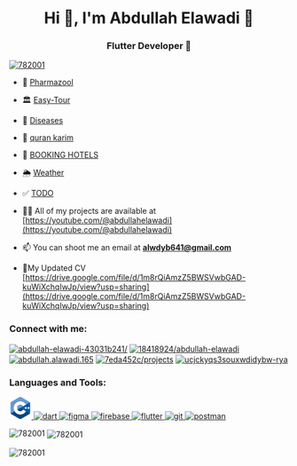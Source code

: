 <h1 align="center">Hi 👋, I'm Abdullah Elawadi 👑</h1>
<h3 align="center">Flutter Developer 💎</h3>

<p align="left"> <a href="https://github.com/ryo-ma/github-profile-trophy"><img src="https://github-profile-trophy.vercel.app/?username=782001" alt="782001" /></a> </p>

- 💊 [Pharmazool](https://github.com/782001/pharmazool-ui)
- 🏛 [Easy-Tour](https://github.com/782001/Easy-Tour)
- 💉 [Diseases](https://github.com/782001/Disease)
- 📖 [quran karim](https://github.com/782001/quran)
- 🏨 [BOOKING HOTELS](https://github.com/782001/Booking-App)

- 🌦️ [Weather](https://github.com/782001/weather-algoriza)

- ✅ [TODO](https://github.com/782001/todo-algoriza)



- 👨‍💻 All of my projects are available at [https://youtube.com/@abdullahelawadi](https://youtube.com/@abdullahelawadi)

- 📫 You can shoot me an email at **alwdyb641@gmail.com**

- 📄My Updated CV [https://drive.google.com/file/d/1m8rQiAmzZ5BWSVwbGAD-kuWiXchqIwJp/view?usp=sharing](https://drive.google.com/file/d/1m8rQiAmzZ5BWSVwbGAD-kuWiXchqIwJp/view?usp=sharing)

<h3 align="left">Connect with me:</h3>
<p align="left">
<a href="https://linkedin.com/in/abdullah-elawadi-43031b241/" target="blank"><img align="center" src="https://raw.githubusercontent.com/rahuldkjain/github-profile-readme-generator/master/src/images/icons/Social/linked-in-alt.svg" alt="abdullah-elawadi-43031b241/" height="30" width="40" /></a>
<a href="https://stackoverflow.com/users/18418924/abdullah-elawadi" target="blank"><img align="center" src="https://raw.githubusercontent.com/rahuldkjain/github-profile-readme-generator/master/src/images/icons/Social/stack-overflow.svg" alt="18418924/abdullah-elawadi" height="30" width="40" /></a>
<a href="https://fb.com/abdullah.alawadi.165" target="blank"><img align="center" src="https://raw.githubusercontent.com/rahuldkjain/github-profile-readme-generator/master/src/images/icons/Social/facebook.svg" alt="abdullah.alawadi.165" height="30" width="40" /></a>
<a href="https://www.behance.net/7eda452c/projects" target="blank"><img align="center" src="https://raw.githubusercontent.com/rahuldkjain/github-profile-readme-generator/master/src/images/icons/Social/behance.svg" alt="7eda452c/projects" height="30" width="40" /></a>
<a href="https://youtube.com/@abdullahelawadi8394" target="blank"><img align="center" src="https://raw.githubusercontent.com/rahuldkjain/github-profile-readme-generator/master/src/images/icons/Social/youtube.svg" alt="ucjckyqs3souxwdidybw-rya" height="30" width="40" /></a>
</p>

<h3 align="left">Languages and Tools:</h3>
<p align="left"> <a href="https://www.w3schools.com/cpp/" target="_blank" rel="noreferrer"> <img src="https://raw.githubusercontent.com/devicons/devicon/master/icons/cplusplus/cplusplus-original.svg" alt="cplusplus" width="40" height="40"/> </a> <a href="https://dart.dev" target="_blank" rel="noreferrer"> <img src="https://www.vectorlogo.zone/logos/dartlang/dartlang-icon.svg" alt="dart" width="40" height="40"/> </a> <a href="https://www.figma.com/" target="_blank" rel="noreferrer"> <img src="https://www.vectorlogo.zone/logos/figma/figma-icon.svg" alt="figma" width="40" height="40"/> </a> <a href="https://firebase.google.com/" target="_blank" rel="noreferrer"> <img src="https://www.vectorlogo.zone/logos/firebase/firebase-icon.svg" alt="firebase" width="40" height="40"/> </a> <a href="https://flutter.dev" target="_blank" rel="noreferrer"> <img src="https://www.vectorlogo.zone/logos/flutterio/flutterio-icon.svg" alt="flutter" width="40" height="40"/> </a> <a href="https://git-scm.com/" target="_blank" rel="noreferrer"> <img src="https://www.vectorlogo.zone/logos/git-scm/git-scm-icon.svg" alt="git" width="40" height="40"/> </a> <a href="https://postman.com" target="_blank" rel="noreferrer"> <img src="https://www.vectorlogo.zone/logos/getpostman/getpostman-icon.svg" alt="postman" width="40" height="40"/> </a> </p>

<p><img align="left" src="https://github-readme-stats.vercel.app/api/top-langs?username=782001&show_icons=true&locale=en&layout=compact" alt="782001" /></p>

<p>&nbsp;<img align="center" src="https://github-readme-stats.vercel.app/api?username=782001&show_icons=true&locale=en" alt="782001" /></p>

<p><img align="center" src="https://github-readme-streak-stats.herokuapp.com/?user=782001&" alt="782001" /></p>

